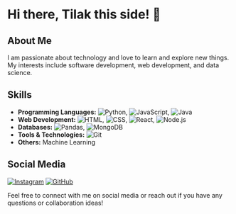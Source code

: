 # Hi there, Tilak this side! 👋

## About Me

I am passionate about technology and love to learn and explore new things. My interests include software development, web development, and data science.

## Skills

- **Programming Languages:** ![Python](https://img.shields.io/badge/-Python-3776AB?style=flat&logo=python&logoColor=white), ![JavaScript](https://img.shields.io/badge/-JavaScript-F7DF1E?style=flat&logo=javascript&logoColor=black), ![Java](https://img.shields.io/badge/-Java-007396?style=flat&logo=java&logoColor=white)
- **Web Development:** ![HTML](https://img.shields.io/badge/-HTML5-E34F26?style=flat&logo=html5&logoColor=white), ![CSS](https://img.shields.io/badge/-CSS-1572B6?style=flat&logo=css3&logoColor=white), ![React](https://img.shields.io/badge/-React-61DAFB?style=flat&logo=react&logoColor=black), ![Node.js](https://img.shields.io/badge/-Node.js-339933?style=flat&logo=node.js&logoColor=white)
- **Databases:** ![Pandas](https://img.shields.io/badge/-Pandas-150458?style=flat&logo=pandas&logoColor=white), ![MongoDB](https://img.shields.io/badge/-MongoDB-47A248?style=flat&logo=mongodb&logoColor=white)
- **Tools & Technologies:** ![Git](https://img.shields.io/badge/-Git-F05032?style=flat&logo=git&logoColor=white)
- **Others:** Machine Learning

## Social Media

[![Instagram](https://img.shields.io/badge/Instagram-E4405F?style=flat&logo=instagram&logoColor=white)](https://instagram.com/_chromaatic)
[![GitHub](https://img.shields.io/badge/GitHub-100000?style=flat&logo=github&logoColor=white)](https://github.com/Tilak-khatua)

Feel free to connect with me on social media or reach out if you have any questions or collaboration ideas!
